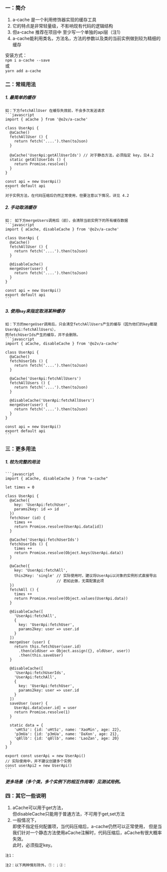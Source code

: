 ### 一：简介
1. a-cache 是一个利用修饰器实现的缓存工具
2. 它的特点是非常轻量级，不影响现有代码的逻辑结构
3. 但a-cache 推荐在项目中 至少写一个单独的api层（注1）
4. a-cache能利用类名，方法名，方法的参数以及类的当前实例做到较为精细的缓存

安装方式：  
```npm i a-cache --save```  
或  
```yarn add a-cache```

### 二：常规用法
##### 1. 最简单的缓存  
    
    如：下方fetchAllUser 在缓存失效前，不会多次发送请求
    ```javascript
    import { aCache } from '@o2v/a-cache'

    class UserApi {
      @aCache()
      fetchAllUser () {
        return fetch('....').then(toJson)
      }
   
      @aCache('UserApi:getAllUserIds') // 对于静态方法，必须指定 key，见4.2
      static getAllUserIds () {
        return Promise.resolve()
      }
    }
 
    const api = new UserApi()
    export default api
    ```
    对于实例方法，在代码压缩后仍然正常使用，但要注意以下情况，详见 4.2
    
##### 2. 手动取消缓存  
    如： 如下方mergeUsers调用后（前），会清除当前实例下的所有缓存数据
    ```javascript
    import { aCache, disableCache } from '@o2v/a-cache'
 
    class UserApi {
      @aCache()
      fetchAllUser () {
        return fetch('....').then(toJson)
      }
   
      @disableCache()  
      mergeUser(user) {
        return fetch('....').then(toJson)
      }
    }
 
    const api = new UserApi()
    export default api
    ```
    
##### 3. 使用`key`来指定取消某种缓存  
    如：下方的mergeUser调用后，只会清空fetchAllUsers产生的缓存（因为他们的key都是UserApi:fetchAllUsers），
    而fetchUserIds产生的缓存，并不会删除。
    ```javascript
    import { aCache, disableCache } from '@o2v/a-cache'
 
    class UserApi {
      @aCache()
      fetchUserIds () {
        return fetch('....').then(toJson)
      }
   
      @aCache('UserApi:fetchAllUsers')
      fetchAllUsers () {
        return fetch('....').then(toJson)
      }
   
      @disableCache('UserApi:fetchAllUsers')  
      mergeUser(user) {
        return fetch('....').then(toJson)
      }
    }
 
    const api = new UserApi()
    export default api
    ```

### 三：更多用法
##### 1. 较为完整的用法  
    ```javascript
    import { aCache, disableCache } from "a-cache"

    let times = 0

    class UserApi {
      @aCache({
        key: 'UserApi:fetchUser',
        params2key: id => id
      })
      fetchUser (id) {
        times ++
        return Promise.resolve(UserApi.data[id])
      }

      @aCache('UserApi:fetchUserIds')
      fetchUserIds () {
        times ++
        return Promise.resolve(Object.keys(UserApi.data))
      }

      @aCache({
        key: 'UserApi:fetchAll',
        this2Key: 'single' // 实际使用时，建议将UserApi以对象的实例形式直接导出
                           // 若如此做，无需配置此项
      })
      fetchAll () {
        times ++
        return Promise.resolve(Object.values(UserApi.data))
      }

      @disableCache([
        'UserApi:fetchAll',
        {
          key: 'UserApi:fetchUser',
          params2key: user => user.id
        }
      ])
      mergeUser (user) {
        return this.fetchUser(user.id)
          .then(oldUser => Object.assign({}, oldUser, user))
          .then(this.saveUser)
      }

      @disableCache([
        'UserApi:fetchUserIds',
        'UserApi:fetchAll',
        {
          key: 'UserApi:fetchUser',
          params2key: user => user.id
        }
      ])
      saveUser (user) {
        UserApi.data[user.id] = user
        return Promise.resolve(1)
      }

      static data = {
        'uHt5z': {id: 'uHt5z', name: 'XaoMin', age: 22},
        'p3mUa': {id: 'p3mUa', name: 'DaXon', age: 21},
        'q8llb': {id: 'q8llb', name: 'LaoZan', age: 20}
      }
    }

    export const userApi = new UserApi()
    // 实际使用中，并不建议创建多个实例
    const userApi2 = new UserApi()
    ```
##### 更多场景（多个类，多个实例下的相互作用等）见测试用例。

### 四：其它一些说明
1. aCache可以用于get方法，  
但disableCache只能用于普通方法，不可用于get,set方法
2. 一般情况下，  
即使不指定任何配置项，当代码压缩后，a-cache仍然可以正常使用，
但是当我们针对一个静态方法使用aCache注解时，代码压缩后，aCache有很大概率失效。  
此时，必须指定key。
 
```
注1：  

注2：以下两种情形除外，①：；②：
```

